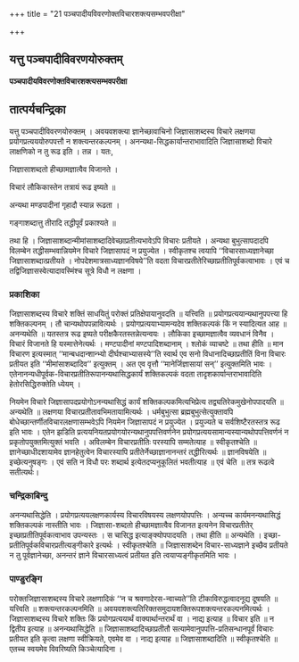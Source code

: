 +++
title = "21 पञ्चपादीयविवरणोक्तविचारशक्त्यसम्भवपरीक्षा"

+++


## यत्तु पञ्चपादीविवरणयोरुक्तम्

**पञ्चपादीयविवरणोक्तविचारशक्त्यसम्भवपरीक्षा**

## **तात्पर्यचन्द्रिका**

यत्तु पञ्चपादीविवरणयोरुक्तम् । अवयवशक्त्या ज्ञानेच्छावाचिनो जिज्ञासाशब्दस्य विचारे लक्षणया प्रयोगप्रत्यययोरुपपत्तौ न शक्त्यन्तरकल्पनम् । अनन्यथा-सिद्धकार्यान्तराभावादिति जिज्ञासाशब्दो विचारे लाक्षणिको न तु रूढ इति । तन्न । यतः,

जिज्ञासाशब्दतो हीच्छामज्ञात्वैव विजानते ।

विचारं लौकिकास्तेन तत्रायं रूढ इष्यते ॥

अन्यथा मण्डपादीनां गृहादौ स्यान्न रूढता ।

गङ्गाशब्दात्तु तीरादि तद्धीपूर्वं प्रकाश्यते ॥

तथा हि । जिज्ञासाशब्दान्मीमांसाशब्दादिवेच्छाप्रतीत्यभावेऽपि विचारः प्रतीयते । अन्यथा बुभुत्सापदादपि विलम्बेन तद्धीसम्भवान्नियमेन विचारे जिज्ञासापदं न प्रयुज्येत । स्वीकृतश्च त्वयापि ‘‘विचारसाध्यज्ञानेच्छा जिज्ञासाशब्दात्प्रतीयते । नोपदेशमात्रसाध्यज्ञानविषये’’ति वदता विचारप्रतीतेरिच्छाप्रतीतिपूर्वकत्वाभावः । एवं च तद्विजिज्ञासस्वेत्यादावस्मिंश्च सूत्रे विधौ न लक्षणा ।

### **प्रकाशिका**

जिज्ञासाशब्दस्य विचारे शक्तिं साधयितुं परोक्तं प्रतिक्षेपायानुवदति ॥ यत्त्विति ॥ प्रयोगप्रत्ययान्यथानुपपत्त्या हि शक्तिकल्पनम् । तौ चान्यथोपपन्नावित्यर्थः । प्रयोगप्रत्ययाभ्यामन्यदेव शक्तिकल्पकं किं न स्यादित्यत आह ॥ अनन्यथेति ॥ यतस्तत्र रूढ इष्यते परीक्षकैरतस्तन्नेत्यन्वयः । लौकिका इच्छामज्ञात्वैव व्यवधानं विनैव । विचारं विजानते हि यस्मात्तेनेत्यर्थः । मण्टपादीनां मण्टपादिशब्दानाम् । श्लोकं व्याचष्टे ॥ तथा हीति ॥ मान विचारण इत्यस्मात् ‘‘मान्बधदान्शान्भ्यो दीर्घश्चाभ्यासस्ये’’ति स्वार्थ एव सनो विधानादिच्छाप्रतीतिं विना विचारः प्रतीयत इति ‘‘मीमांसाशब्दादिव’’ इत्युक्तम् । अत एव वृत्तौ ‘‘मानेर्जिज्ञासायां सन्’’ इत्युक्तमिति भावः । एतेनानन्यधीपूर्वक-विचारप्रतीतिरूपानन्यथासिद्धकार्यं शक्तिकल्पकं वदता तादृशकार्यान्तराभावादिति हेतोरसिद्धिरुक्तेति ध्येयम् ।

नियमेन विचारे जिज्ञासापदप्रयोगोऽनन्यथासिद्धं कार्यं शक्तिकल्पकमित्यभिप्रेत्य तद्व्यतिरेकमुखेनोपपादयति ॥ अन्यथेति ॥ लक्षणया विचारप्रतीतावभिमतायामित्यर्थः । धर्मबुभुत्सा ब्रह्मबुभुत्सेत्युक्तावपि बोधेच्छान्तर्णीतविचारलक्षणासम्भवेऽपि नियमेन जिज्ञासापदं न प्रयुज्येत । प्रयुज्यते च सर्वशिष्टैरतस्तत्र रूढ इति भावः । एतेन झडिति प्रत्ययनियतप्रयोगयोरन्यथानुपपत्तिवर्णनेन प्रयोगप्रत्ययसामान्यस्यान्यथोपपत्तिवर्णनं न प्रकृतोपयुक्तमित्युक्तं भवति । अविलम्बेन विचारप्रतीतिः परस्यापि सम्मतेत्याह ॥ स्वीकृतश्चेति ॥ ज्ञानेच्छाधीदशायामेव ज्ञानहेतुत्वेन विचारस्यापि प्रतीतेर्नेच्छाज्ञानानन्तरं तद्धीरित्यर्थः ॥ ज्ञानविषयेति ॥ इच्छेत्यनुषङ्गः । एवं सति न विधौ परः शब्दार्थ इत्येतदप्यनुकूलितं भवतीत्याह ॥ एवं चेति ॥ तत्र रूढत्वे सतीत्यर्थः।

### **चन्द्रिकाबिन्दु**

अनन्यथासिद्धेति । प्रयोगप्रत्ययलक्षणकार्यस्य विचारविषयस्य लक्षणयोपपत्तिः । अन्यच्च कार्यमनन्यथासिद्धं शक्तिकल्पकं नास्तीति भावः । जिज्ञासा-शब्दतो हीच्छामज्ञात्वैव विजानत इत्यनेन विचारप्रतीतेर् इच्छाप्रतीतिपूर्वकत्वाभाव उपन्यस्तः । स चासिद्ध इत्याङ्क्योपपादयति । तथा हीति ॥ अन्यथेति । इच्छा-प्रतीतिपूर्वकविचारप्रतीत्यङ्गीकारे इत्यर्थः । स्वीकृतश्चेति ॥ जिज्ञासाशब्देन विचार-साध्यज्ञाने इच्छैव प्रतीयते न तु पूर्वज्ञानेच्छा, अनन्तरं ज्ञाने विचारसाध्यत्वं प्रतीयत इति त्वयाप्यङ्गीकृतमिति भावः ।

### **पाण्डुरङ्गि**

परोक्तजिज्ञासाशब्दस्य विचारे लक्षणादिकं ‘‘न च श्रवणादेरस-न्वाच्यते’’ति टीकाविरुद्धत्वादनूद्य दूषयति ॥ यत्त्विति ॥ शक्त्यन्तरकल्पनमिति ॥ अवयवशक्त्यतिरिक्तसमुदायशक्तिरूपशक्त्यन्तरकल्पनमित्यर्थः । जिज्ञासाशब्दस्य विचारे शक्तिः किं प्रयोगप्रत्ययार्थं वाक्यार्थान्तरार्थं वा । नाद्य इत्याह ॥ विचार इति ॥ न द्वितीय इत्याह ॥ अनन्यथासिद्धेति ॥ जिज्ञासाशब्दादिच्छाप्रतीतौ सत्यामेवानुपपत्ति-प्रतिसन्धानपूर्वं विचारः प्रतीयत इति कृत्वा लक्षणा स्वीक्रियते, एवमेव वा । नाद्य इत्याह ॥ जिज्ञासाशब्दादिति ॥ स्वीकृतश्चेति ॥ एतच्च स्वयमेव विवरिष्यति किञ्चेत्यादिना ।

